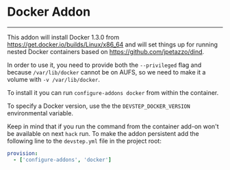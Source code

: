 # Docker Addon
--------------

This addon will install Docker 1.3.0 from https://get.docker.io/builds/Linux/x86_64
and will set things up for running nested Docker containers based on https://github.com/jpetazzo/dind.

In order to use it, you need to provide both the `--privileged` flag and because
`/var/lib/docker` cannot be on AUFS, so we need to make it a volume with `-v /var/lib/docker`.

To install it you can run `configure-addons docker` from within the container.

To specify a Docker version, use the the `DEVSTEP_DOCKER_VERSION` environmental
variable.

Keep in mind that if you run the command from the container add-on won't be available
on next `hack` run. To make the addon persistent add the following line to the
`devstep.yml` file in the project root:

```yml
provision:
  - ['configure-addons', 'docker']
```
